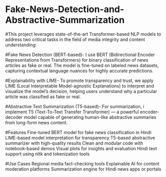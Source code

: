 # Fake-News-Detection-and-Abstractive-Summarization
#This project leverages state-of-the-art Transformer-based NLP models to address two critical tasks in the field of media integrity and content understanding:

#Fake News Detection (BERT-based)-
I use BERT (Bidirectional Encoder Representations from Transformers) for binary classification of news articles as fake or real. The model is fine-tuned on labeled news datasets, capturing contextual language nuances for highly accurate predictions.

#Explainability with LIME-
To promote transparency and trust, we apply LIME (Local Interpretable Model-agnostic Explanations) to interpret and visualize the model’s decision, helping users understand why a particular article was classified as fake or real.

#Abstractive Text Summarization (T5-based)-
For summarization, i implement T5 (Text-To-Text Transfer Transformer) — a powerful encoder-decoder model capable of generating human-like abstractive summaries from long-form news content.

#Features
Fine-tuned BERT model for fake news classification in Hindi
LIME-based model interpretation for transparency
T5-based abstractive summarizer with high-quality results
Clean and modular code with notebook-based demos
Visual plots for insights and evaluation
Hindi text support using nltk and tokenization tools

#Use Cases
Regional media fact-checking tools
Explainable AI for content moderation platforms
Summarization engine for Hindi news apps or portals



